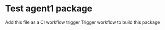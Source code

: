 # Test agent1 package

Add this file as a CI workflow trigger
Trigger workflow to build this package